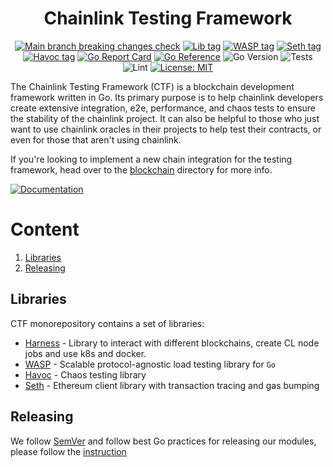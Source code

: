 <div align="center">

# Chainlink Testing Framework

[![Main branch breaking changes check](https://github.com/smartcontractkit/chainlink-testing-framework/actions/workflows/rc-breaking-changes.yaml/badge.svg)](https://github.com/smartcontractkit/chainlink-testing-framework/actions/workflows/rc-breaking-changes.yaml)
[![Lib tag](https://img.shields.io/github/v/tag/smartcontractkit/chainlink-testing-framework?filter=%2Alib%2A)](https://github.com/smartcontractkit/chainlink-testing-framework/tags)
[![WASP tag](https://img.shields.io/github/v/tag/smartcontractkit/chainlink-testing-framework?filter=%2Awasp%2A)](https://github.com/smartcontractkit/chainlink-testing-framework/tags)
[![Seth tag](https://img.shields.io/github/v/tag/smartcontractkit/chainlink-testing-framework?filter=%2Aseth%2A)](https://github.com/smartcontractkit/chainlink-testing-framework/tags)
[![Havoc tag](https://img.shields.io/github/v/tag/smartcontractkit/chainlink-testing-framework?filter=%2Ahavoc%2A)](https://github.com/smartcontractkit/chainlink-testing-framework/tags)
[![Go Report Card](https://goreportcard.com/badge/github.com/smartcontractkit/chainlink-testing-framework)](https://goreportcard.com/report/github.com/smartcontractkit/chainlink-testing-framework)
[![Go Reference](https://pkg.go.dev/badge/github.com/smartcontractkit/chainlink-testing-framework.svg)](https://pkg.go.dev/github.com/smartcontractkit/chainlink-testing-framework/lib)
![Go Version](https://img.shields.io/github/go-mod/go-version/smartcontractkit/chainlink-testing-framework?filename=./lib/go.mod)
![Tests](https://github.com/smartcontractkit/chainlink-testing-framework/actions/workflows/test.yaml/badge.svg)
![Lint](https://github.com/smartcontractkit/chainlink-testing-framework/actions/workflows/lint.yaml/badge.svg)
[![License: MIT](https://img.shields.io/badge/License-MIT-yellow.svg)](https://opensource.org/licenses/MIT)

</div>

The Chainlink Testing Framework (CTF) is a blockchain development framework written in Go. Its primary purpose is to help chainlink developers create extensive integration, e2e, performance, and chaos tests to ensure the stability of the chainlink project. It can also be helpful to those who just want to use chainlink oracles in their projects to help test their contracts, or even for those that aren't using chainlink.

If you're looking to implement a new chain integration for the testing framework, head over to the [blockchain](./blockchain/) directory for more info.

[![Documentation](https://img.shields.io/badge/Documentation-GitHub_Pages-blue?style=for-the-badge)](https://michaelcurrin.github.io/mdbook-quickstart/)


# Content

1. [Libraries](#libraries)
2. [Releasing](#releasing)

## Libraries

CTF monorepository contains a set of libraries:

- [Harness](lib/README.md) - Library to interact with different blockchains, create CL node jobs and use k8s and docker.
- [WASP](wasp/README.md) - Scalable protocol-agnostic load testing library for `Go`
- [Havoc](havoc/README.md) - Chaos testing library
- [Seth](seth/README.md) - Ethereum client library with transaction tracing and gas bumping

## Releasing

We follow [SemVer](https://semver.org/) and follow best Go practices for releasing our modules, please follow the [instruction](RELEASE.md)